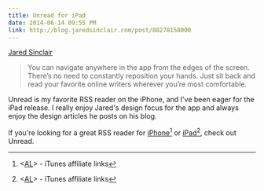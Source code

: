 ```yaml
---
title: Unread for iPad
date: 2014-06-14 09:55 PM
link: http://blog.jaredsinclair.com/post/88278158000
---
```


[Jared Sinclair](http://blog.jaredsinclair.com/post/88278158000)

> You can navigate anywhere in the app from the edges of the screen. There’s no need to constantly reposition your hands. Just sit back and read your favorite online writers wherever you’re most comfortable.

Unread is my favorite RSS reader on the iPhone, and I've been eager for the iPad release. I really enjoy Jared's design focus for the app and always enjoy the design articles he posts on his blog.

If you're looking for a great RSS reader for [iPhone](https://itunes.apple.com/us/app/unread-an-rss-reader/id754143884?mt=8&uo=4&at=10lqks)[^aff] or [iPad](https://itunes.apple.com/us/app/unread-for-ipad-an-rss-reader/id881875198?mt=8&uo=4&at=10lqks)[^aff2], check out Unread.

[^aff]: <[AL](/affiliate-disclaimer)> - iTunes affiliate links

[^aff2]: <[AL](/affiliate-disclaimer)> - iTunes affiliate links
